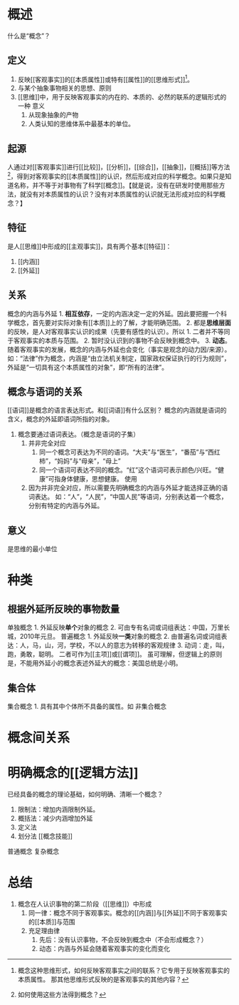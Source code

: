 # 概述
什么是“概念”？
## 定义
1. 反映[[客观事实]]的[[本质属性]]或特有[[属性]]的[[思维形式]][^1]。
2. 与某个抽象事物相关的思想、原则
3. [[思维]]中，用于反映客观事实的内在的、本质的、必然的联系的逻辑形式的一种
意义
	1. 从现象抽象的产物
	2. 人类认知的思维体系中最基本的单位。
## 起源
人通过对[[客观事实]]进行[[比较]]，[[分析]]，[[综合]]，[[抽象]]，[[概括]]等方法[^2]，得到对客观事实的[[本质属性]]的认识，然后形成对应的科学概念。如果只是知道名称，并不等于对事物有了科学[[概念]]。【就是说，没有在研发时使用那些方法，就没有对本质属性的认识？没有对本质属性的认识就无法形成对应的科学概念？】
## 特征
是人[[思维]]中形成的[[主观事实]]，具有两个基本[[特征]]：
1. [[内涵]] 
2. [[外延]] 
## 关系
概念的内涵与外延
	1. **相互依存**，一定的内涵决定一定的外延。因此要把握一个科学概念，首先要对实际对象有[[本质]]上的了解，才能明确范围。
	2. 都是**思维层面**的反映，是人对客观事实认识的成果（先要有感性的认识）。所以
		1. 二者并不等同于客观事实的本质与范围。
		2. 暂时没认识到的事物不会反映到概念中。
	3. **动态**。随着客观事实的发展，概念的内涵与外延也会变化（事实是观念的动力因/来源）。
如：“法律”作为概念，内涵是“由立法机关制定，国家政权保证执行的行为规则”，外延是“一切具有这个本质属性的对象”，即“所有的法律”。
## 概念与语词的关系
[[语词]]是概念的语言表达形式。和[[词语]]有什么区别？
概念的内涵就是语词的含义，概念的外延即语词所指的对象。
1. 概念要通过语词表达。（概念是语词的子集）
	1. 并非完全对应
		1. 同一个概念可表达为不同的语词。“大夫”与“医生”，“番茄”与“西红柿”，“妈妈”与“母亲”，“母上”
		2. 同一个语词可表达不同的概念。“红”这个语词可表示颜色/兴旺。“健康”可指身体健康，思想健康。
使用
	1. 因为并非完全对应，所以需要先明确概念的内涵与外延才能选择正确的语词表达。
如：“人”，“人民”，“中国人民”等语词，分别表达着一个概念，分别有特定的内涵与外延。
## 意义
是思维的最小单位
# 种类
## 根据外延所反映的事物数量
单独概念
	1. 外延反映**单个**对象的概念
	2. 可由专有名词或词组表达：中国，万里长城，2010年元旦。
普遍概念
	1. 外延反映**一类**对象的概念
	2. 由普遍名词或词组表达：人，马，山，河，学校，不以人的意志为转移的客观规律
	3. 动词：走，叫，跑，勇敢，聪明。
二者可作为[[主项]]或[[谓项]]。
虽可理解，但逻辑上的原则是，不能用外延小的概念表述外延大的概念：美国总统是小明。
## 集合体
集合概念
	1. 具有其中个体所不具备的属性。如
非集合概念
# 概念间关系
# 明确概念的[[逻辑方法]]
已经具备的概念的理论基础，如何明确、清晰一个概念？
1. 限制法：增加内涵限制外延。
2. 概括法：减少内涵增加外延
3. 定义法
4. 划分法
[[概念技能]] 

普通概念
复杂概念

# 总结
1. 概念在人认识事物的第二阶段（[[思维]]）中形成
	1. 同一律：概念不同于客观事实。概念的[[内涵]]与[[外延]]不同于客观事实的[[本质]]与范围
	2. 充足理由律
		1. 先后：没有认识事物，不会反映到概念中（不会形成概念？）
		2. 动态：内涵与外延会随着客观事实的变化而变化


[^1]: 概念这种思维形式，如何反映客观事实之间的联系？它专用于反映客观事实的本质属性。 那其他思维形式反映的是客观事实的其他内容？
[^2]: 如何使用这些方法得到概念？